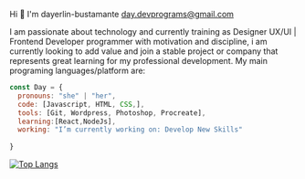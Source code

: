 Hi  👋 I'm dayerlin-bustamante 
day.devprograms@gmail.com 

I am passionate about technology and currently training as Designer UX/UI | Frontend Developer programmer with motivation and discipline, i am currently looking to add value and join a stable project or company that represents great learning for my professional development. My main programing languages/platform are:

```javascript
const Day = {
  pronouns: "she" | "her",
  code: [Javascript, HTML, CSS,],
  tools: [Git, Wordpress, Photoshop, Procreate],
  learning:[React,NodeJs],
  working: "I’m currently working on: Develop New Skills"
  
}
```
[![Top Langs](https://github-readme-stats.vercel.app/api/top-langs/?username=dayerlin-bustamante&layout=compact&theme=apprentice)](https://github.com/dayerlin-bustamante/github-readme-stats)
